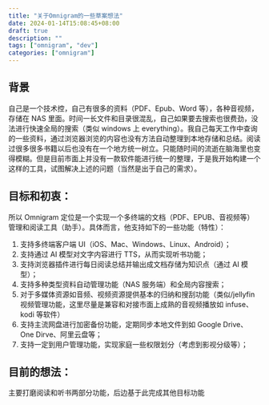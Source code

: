 ```yaml
---
title: "关于Omnigram的一些草案想法"
date: 2024-01-14T15:08:45+08:00
draft: true
description: ""
tags: ["omnigram", "dev"]
categories: ["omnigram"]
---
```


## 背景

自己是一个技术控，自己有很多的资料（PDF、Epub、Word 等），各种音视频，存储在 NAS 里面。时间一长文件和目录很混乱，自己如果要去搜索也很费劲，没法进行快速全局的搜索（类似 windows 上 everything）。我自己每天工作中查询的一些资料，通过浏览器浏览的内容也没有方法自动整理到本地存储和总结。阅读过很多很多书籍以后也没有在一个地方统一树立。只能随时间的流逝在脑海里也变得模糊。但是目前市面上并没有一款软件能进行统一的整理，于是我开始构建一个这样的工具，试图解决上述的问题（当然是出于自己的需求）。

## 目标和初衷：

所以 Omnigram 定位是一个实现一个多终端的文档（PDF、EPUB、音视频等）管理和阅读工具（助手）。具体而言，他支持如下的一些功能（特性）：

1. 支持多终端客户端 UI（iOS、Mac、Windows、Linux、Android）；
2. 支持通过 AI 模型对文字内容进行 TTS，从而实现听书功能；
3. 支持浏览器插件进行每日阅读总结并输出成文档存储为知识点（通过 AI 模型）；
4. 支持多种类型资料自动管理功能（NAS 服务端）和全局内容搜索；
5. 对于多媒体资源如音频、视频资源提供基本的归纳和搜刮功能（类似/jellyfin 视频管理功能，这里尽量是兼容和对接市面上成熟的音视频播放如 infuse、kodi 等软件）
6. 支持主流网盘进行加密备份功能，定期同步本地文件到如 Google Drive、One Dirve、阿里云盘等；
7. 支持一定到用户管理功能，实现家庭一些权限划分（考虑到影视分级等）；

## 目前的想法：

主要打磨阅读和听书两部分功能，后边基于此完成其他目标功能
